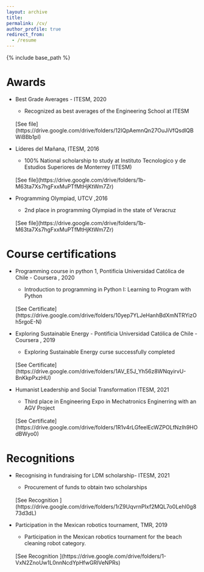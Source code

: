 ```yaml
---
layout: archive
title:
permalink: /cv/
author_profile: true
redirect_from:
  - /resume
---
```


{% include base_path %}

Awards
======

* Best Grade Averages - ITESM, 2020
  * Recognized as best averages of the Engineering School at ITESM
  <br>
    [See file](https://drive.google.com/drive/folders/12IQpAemnQn27OuJiVfQsdlQBWiBBb1pI)

* Líderes del Mañana, ITESM, 2016
  * 100% National scholarship to study at Instituto Tecnologico y de Estudios Superiores de Monterrey (ITESM)
  <br>
    [See file](https://drive.google.com/drive/folders/1b-M63ta7Xs7hgFxxMuPTfMtHjKtWm7Zr)

* Programming Olympiad, UTCV ,2016
  * 2nd place in programming Olympiad in the state of Veracruz
  <br>
    [See file](https://drive.google.com/drive/folders/1b-M63ta7Xs7hgFxxMuPTfMtHjKtWm7Zr)

Course certifications
======

* Programming course in python 1, Pontificia Universidad Católica de Chile - Coursera , 2020
  * Introduction to programming in Python I: Learning to Program with Python
   <br>
    [See Certificate](https://drive.google.com/drive/folders/10yep7YLJeHanhBdXmNTRYizOh5rgoE-N)

* Exploring Sustainable Energy - Pontificia Universidad Católica de Chile - Coursera , 2019
  * Exploring Sustainable Energy curse successfully completed
   <br>
    [See Certificate](https://drive.google.com/drive/folders/1AV_E5J_Yh56z8WNqyirvU-BnKkpPxzHU)


* Humanist Leadership and Social Transformation ITESM, 2021
  * Third place in Engineering Expo in Mechatronics Enginerring with an AGV Project
   <br>
    [See Certificate](https://drive.google.com/drive/folders/1R1v4rLGfeelEcWZPOLfNzIh9HOdBWyo0)

Recognitions
======
* Recognising in fundraising for LDM scholarship- ITESM, 2021
  * Procurement of funds to obtain two scholarships
   <br>
    [See Recognition ](https://drive.google.com/drive/folders/1rZ9UqvrnPIxf2MQL7o0LehI0g873d3dL)

* Participation in the Mexican robotics tournament, TMR, 2019
  * Participation in the Mexican robotics tournament for the beach cleaning robot category.
   <br>
    [See Recognition ](https://drive.google.com/drive/folders/1-VxN2ZnoUw1L0nnNcdYpHfwGRlVeNPRs)